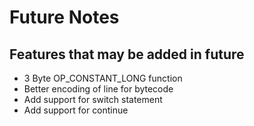 # Future Notes
## Features that may be added in future
* 3 Byte OP_CONSTANT_LONG function
* Better encoding of line for bytecode
* Add support for switch statement
* Add support for continue